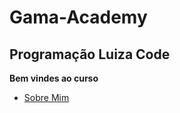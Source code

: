 # Gama-Academy

## Programação Luiza Code

**Bem vindes ao curso** 

* [Sobre Mim](https://www.linkedin.com/in/kelly-knoblauch/)

